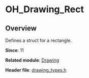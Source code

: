 # OH_Drawing_Rect

## Overview

Defines a struct for a rectangle.

**Since**: 11

**Related module**: [Drawing](capi-drawing.md)

**Header file**: [drawing_types.h](capi-drawing-types-h.md)
